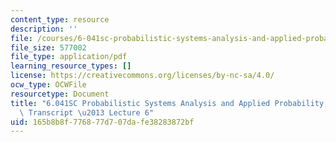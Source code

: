 ```yaml
---
content_type: resource
description: ''
file: /courses/6-041sc-probabilistic-systems-analysis-and-applied-probability-fall-2013/165b8b8f776877d707dafe38283872bf_MIT6_041SCF13_lec06_300k.mp4.pdf
file_size: 577002
file_type: application/pdf
learning_resource_types: []
license: https://creativecommons.org/licenses/by-nc-sa/4.0/
ocw_type: OCWFile
resourcetype: Document
title: "6.041SC Probabilistic Systems Analysis and Applied Probability, Fall 2013\
  \ Transcript \u2013 Lecture 6"
uid: 165b8b8f-7768-77d7-07da-fe38283872bf
---
```

